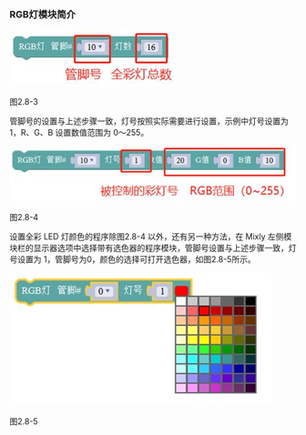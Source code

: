 ### RGB灯模块简介

![img](/assets/image172.jpg)

图2.8-3

管脚号的设置与上述步骤一致，灯号按照实际需要进行设置，示例中灯号设置为 1，R、G、B 设置数值范围为 0～255。

![img](/assets/image174.jpg)

图2.8-4

设置全彩 LED 灯颜色的程序除图2.8-4 以外，还有另一种方法，在 Mixly 左侧模块栏的显示器选项中选择带有选色器的程序模块，管脚号设置与上述步骤一致，灯号设置为 1，管脚号为0，颜色的选择可打开选色器，如图2.8-5所示。

![img](/assets/image176.jpg)

图2.8-5
